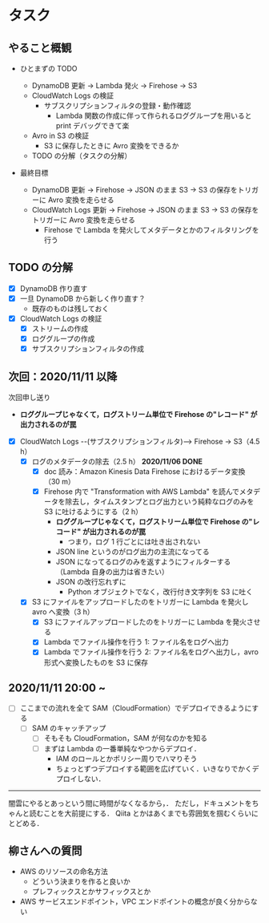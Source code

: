 # タスク

## やること概観

- ひとまずの TODO
  - DynamoDB 更新 -> Lambda 発火 -> Firehose -> S3
  - CloudWatch Logs の検証
    - サブスクリプションフィルタの登録・動作確認
      - Lambda 関数の作成に伴って作られるロググループを用いると print デバッグできて楽
  - Avro in S3 の検証
    - S3 に保存したときに Avro 変換をできるか
  - TODO の分解（タスクの分解）

- 最終目標
  - DynamoDB 更新 -> Firehose -> JSON のまま S3 -> S3 の保存をトリガーに Avro 変換を走らせる
  - CloudWatch Logs 更新 -> Firehose -> JSON のまま S3 -> S3 の保存をトリガーに Avro 変換を走らせる
    - Firehose で Lambda を発火してメタデータとかのフィルタリングを行う

## TODO の分解

- [x] DynamoDB 作り直す
- [x] 一旦 DynamoDB から新しく作り直す？
  - 既存のものは残しておく
- [x] CloudWatch Logs の検証
  - [x] ストリームの作成
  - [x] ロググループの作成
  - [x] サブスクリプションフィルタの作成

## 次回：2020/11/11 以降

次回申し送り

- **ロググループじゃなくて，ログストリーム単位で Firehose の"レコード" が出力されるのが罠**

- [x] CloudWatch Logs --(サブスクリプションフィルタ)--> Firehose -> S3（4.5 h）
  - [x] ログのメタデータの除去（2.5 h） **2020/11/06 DONE**
    - [x] doc 読み：Amazon Kinesis Data Firehose におけるデータ変換（30 m）
    - [x] Firehose 内で "Transformation with AWS Lambda" を読んでメタデータを除去し，タイムスタンプとログ出力という純粋なログのみを S3 に吐けるようにする（2 h）
      - **ロググループじゃなくて，ログストリーム単位で Firehose の"レコード" が出力されるのが罠**
        - つまり，ログ 1 行ごとには吐き出されない
      - JSON line というのがログ出力の主流になってる
      - JSON になってるログのみを返すようにフィルターする（Lambda 自身の出力は省きたい）
      - JSON の改行忘れずに
        - Python オブジェクトでなく，改行付き文字列を S3 に吐く
  - [x] S3 にファイルをアップロードしたのをトリガーに Lambda を発火し avro へ変換（3 h）
    - [x] S3 にファイルアップロードしたのをトリガーに Lambda を発火させる
    - [x] Lambda でファイル操作を行う 1: ファイル名をログへ出力
    - [x] Lambda でファイル操作を行う 2: ファイル名をログへ出力し，avro 形式へ変換したものを S3 に保存

## 2020/11/11 20:00 ~

- [ ] ここまでの流れを全て SAM（CloudFormation）でデプロイできるようにする
  - [ ] SAM のキャッチアップ
    - [ ] そもそも CloudFormation，SAM が何なのかを知る
    - [ ] まずは Lambda の一番単純なやつからデプロイ．
      - IAM のロールとかポリシー周りでハマりそう
      - ちょっとずつデプロイする範囲を広げていく．いきなりでかくデプロイしない．

---

闇雲にやるとあっという間に時間がなくなるから，．
ただし，ドキュメントをちゃんと読むことを大前提にする．
Qiita とかはあくまでも雰囲気を掴むくらいにとどめる．

## 柳さんへの質問

- AWS のリソースの命名方法
  - どういう決まりを作ると良いか
  - プレフィックスとかサフィックスとか
- AWS サービスエンドポイント，VPC エンドポイントの概念が良く分からない